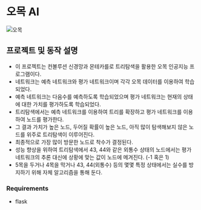 # 오목 AI

![오목](https://user-images.githubusercontent.com/65106267/85946756-99c58580-b981-11ea-9c92-986b8c4c6952.jpg)

## 프로젝트 및 동작 설명

- 이 프로젝트는 컨볼루션 신경망과 몬테카를로 트리탐색을 활용한 오목 인공지능 프로그램이다.
- 네트워크는 예측 네트워크와 평가 네트워크이며 각각 오목 데이터를 이용하여 학습되었다.
- 예측 네트워크는 다음수를 예측하도록 학습되었으며 평가 네트워크는 현재의 상태에 대한 가치를 평가하도록 학습되었다.
- 트리탐색에서는 예측 네트워크를 이용하여 트리를 확장하고 평가 네트워크를 이용하여 노드를 평가한다.
- 그 결과 가치가 높은 노드, 두어질 확률이 높은 노드, 아직 많이 탐색해보지 않은 노드를 위주로 트리탐색이 이루어진다.
- 최종적으로 가장 많이 방문한 노드로 착수가 결정된다.
- 성능 향상을 위하여 트리탐색에서 43, 44와 같은 외통수 상태의 노드에서는 평가 네트워크의 추론 대신에 상황에 맞는 값이 노드에 메겨진다. (-1 혹은 1)
- 5목을 두거나 4목을 막거나 43, 44(외통수) 등의 몇몇 특정 상태에서는 실수를 방지하기 위해 자체 알고리즘을 통해 둔다.

### Requirements
- flask
